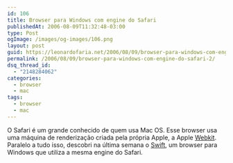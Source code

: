 ```yaml
---
id: 106
title: Browser para Windows com engine do Safari
publishedAt: 2006-08-09T11:32:48-03:00
type: Post
ogImage: /images/og-images/106.png
layout: post
guid: https://leonardofaria.net/2006/08/09/browser-para-windows-com-engine-do-safari-2/
permalink: /2006/08/09/browser-para-windows-com-engine-do-safari-2/
dsq_thread_id:
  - "2148284062"
categories:
  - browser
  - mac
tags:
  - browser
  - mac
---
```

O Safari é um grande conhecido de quem usa Mac OS. Esse browser usa uma máquina de renderização criada pela própria Apple, a Apple [Webkit](http://en.wikipedia.org/wiki/WebKit). Paralelo a tudo isso, descobri na última semana o [Swift](http://www.getwebkit.org/), um browser para Windows que utiliza a mesma engine do Safari.
